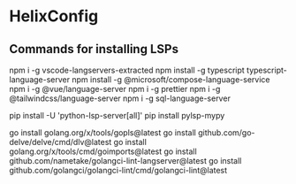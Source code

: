 # HelixConfig

## Commands for installing LSPs
npm i -g vscode-langservers-extracted
npm install -g typescript typescript-language-server
npm install -g @microsoft/compose-language-service
npm i -g @vue/language-server
npm i -g prettier
npm i -g @tailwindcss/language-server
npm i -g sql-language-server

pip install -U 'python-lsp-server[all]'
pip install pylsp-mypy

go install golang.org/x/tools/gopls@latest
go install github.com/go-delve/delve/cmd/dlv@latest
go install golang.org/x/tools/cmd/goimports@latest
go install github.com/nametake/golangci-lint-langserver@latest
go install github.com/golangci/golangci-lint/cmd/golangci-lint@latest
